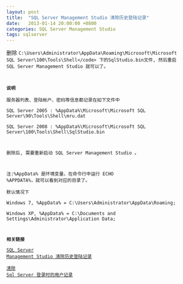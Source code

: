 ```yaml
---
layout: post
title:  "SQL Server Management Studio 清除历史登陆记录"
date:   2013-01-14 20:00:00 +0800
categories: SQL Server Management Studio
tags: sqlserver
---
```

删除 <code>C:\Users\Administrator\AppData\Roaming\Microsoft\Microsoft SQL Server\100\Tools\Shell\</code> 下的SqlStudio.bin文件, 然后重启 SQL Server Management Studio 就可以了。

**说明**  
服务器列表、登陆帐户、密码等信息都记录在如下文件中  
SQL Server 2005 : \%AppData\%\Microsoft\Microsoft SQL Server\90\Tools\Shell\mru.dat  
SQL Server 2008 : \%AppData\%\Microsoft\Microsoft SQL Server\100\Tools\Shell\SqlStudio.bin

删除后, 需要重新启动 SQL Server Management Studio 。

注:\%AppData\% 是环境变量，在命令行中运行 ECHO \%APPDATA\%，就可以看到对应的目录了。  
默认情况下  
Windows 7, \%AppData\% = C:\Users\Administrator\AppData\Roaming\;  
Windows XP, \%AppData\% = C:\Documents and Settings\Administrator\Application Data\;

**相关链接**  
[SQL Server Management Studio 清除历史登陆记录](http://pnig0s1992.blog.51cto.com/393390/346944)  
[清除 Sql Server 登录时的用户记录](http://cool.worm.blog.163.com/blog/static/64339006201063192531755/) 